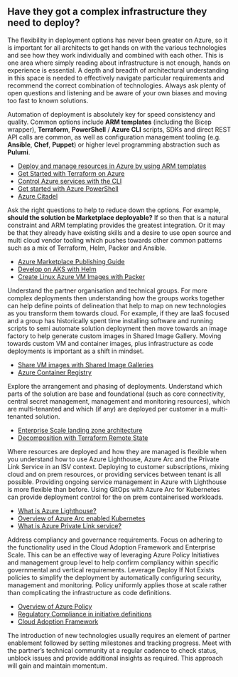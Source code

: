 ## Have they got a complex infrastructure they need to deploy? 

The flexibility in deployment options has never been greater on Azure, so it is important for all architects to get hands on with the various technologies and see how they work individually and combined with each other. This is one area where simply reading about infrastructure is not enough, hands on experience is essential. A depth and breadth of architectural understanding in this space is needed to effectively navigate particular requirements and recommend the correct combination of technologies. Always ask plenty of open questions and listening and be aware of your own biases and moving too fast to known solutions.

Automation of deployment is absolutely key for speed consistency and quality. Common options include **ARM templates** (including the Bicep wrapper), **Terraform**, **PowerShell** / **Azure CLI** scripts, SDKs and direct REST API calls are common, as well as configuration management tooling (e.g. **Ansible**, **Chef**, **Puppet**) or higher level programming abstraction such as **Pulumi**. 

* [Deploy and manage resources in Azure by using ARM templates](https://docs.microsoft.com/learn/paths/deploy-manage-resource-manager-templates/)
* [Get Started with Terraform on Azure](https://learn.hashicorp.com/collections/terraform/azure-get-started)
* [Control Azure services with the CLI](https://docs.microsoft.com/learn/modules/control-azure-services-with-cli/)
* [Get started with Azure PowerShell](https://docs.microsoft.com/powershell/azure/get-started-azureps?view=azps-5.2.0)
* [Azure Citadel](https://azurecitadel.com/)

Ask the right questions to help to reduce down the options. For example, **should the solution be Marketplace deployable?** If so then that is a natural constraint and ARM templating provides the greatest integration. Or it may be that they already have existing skills and a desire to use open source and multi cloud vendor tooling which pushes towards other common patterns such as a mix of Terraform, Helm, Packer and Ansible.

* [Azure Marketplace Publishing Guide](https://docs.microsoft.com/azure/marketplace/publisher-guide-by-offer-type)
* [Develop on AKS with Helm](https://docs.microsoft.com/azure/aks/quickstart-helm)
* [Create Linux Azure VM Images with Packer](https://docs.microsoft.com/azure/virtual-machines/linux/build-image-with-packer)

Understand the partner organisation and technical groups. For more complex deployments then understanding how the groups works together can help define points of delineation that help to map on new technologies as you transform them towards cloud. For example, if they are IaaS focused and a group has historically spent time installing software and running scripts to semi automate solution deployment then move towards an image factory to help generate custom images in Shared Image Gallery. Moving towards custom VM and container images, plus infrastructure as code deployments is important as a shift in mindset.

* [Share VM images with Shared Image Galleries](https://docs.microsoft.com/azure/virtual-machines/shared-image-galleries)
* [Azure Container Registry](https://docs.microsoft.com/azure/container-registry/container-registry-intro)

Explore the arrangement and phasing of deployments. Understand which parts of the solution are base and foundational (such as core connectivity, central secret management, management and monitoring resources), which are multi-tenanted and which (if any) are deployed per customer in a multi-tenanted solution. 

* [Enterprise Scale landing zone architecture](https://docs.microsoft.com/azure/cloud-adoption-framework/ready/enterprise-scale/architecture)
* [Decomposition with Terraform Remote State](https://www.terraform.io/docs/state/remote.html#delegation-and-teamwork)

Where resources are deployed and how they are managed is flexible when you understand how to use Azure Lighthouse, Azure Arc and the Private Link Service in an ISV context. Deploying to customer subscriptions, mixing cloud and on prem resources, or providing services between tenant is all possible. Providing ongoing service management in Azure with Lighthouse is more flexible than before. Using GitOps with Azure Arc for Kubernetes can provide deployment control for the on prem containerised workloads. 

* [What is Azure Lighthouse?](https://docs.microsoft.com/azure/lighthouse/overview)
* [Overview of Azure Arc enabled Kubernetes](https://docs.microsoft.com/azure/azure-arc/kubernetes/overview)
* [What is Azure Private Link service?](https://docs.microsoft.com/azure/private-link/private-link-service-overview)

Address compliancy and governance requirements. Focus on adhering to the functionality used in the Cloud Adoption Framework and Enterprise Scale. This can be an effective way of leveraging Azure Policy Initiatives and management group level to help confirm compliancy within specific governmental and vertical requirements. Leverage Deploy If Not Exists policies to simplify the deployment by automatically configuring security, management and monitoring. Policy uniformly applies those at scale rather than complicating the infrastructure as code definitions. 

* [Overview of Azure Policy](https://docs.microsoft.com/azure/governance/policy/overview)
* [Regulatory Compliance in initiative definitions](https://docs.microsoft.com/azure/governance/policy/concepts/regulatory-compliance)
* [Cloud Adoption Framework](https://aka.ms/adopt)

The introduction of new technologies usually requires an element of partner enablement followed by setting milestones and tracking progress. Meet with the partner’s technical community at a regular cadence to check status, unblock issues and provide additional insights as required. This approach will gain and maintain momentum.
